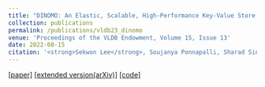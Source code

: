 ```yaml
---
title: "DINOMO: An Elastic, Scalable, High-Performance Key-Value Store for Disaggregated Persistent Memory"
collection: publications
permalink: /publications/vldb23_dinomo
venue: 'Proceedings of the VLDB Endowment, Volume 15, Issue 13'
date: 2022-08-15
citation: '<strong>Sekwon Lee</strong>, Soujanya Ponnapalli, Sharad Singhal, Marcos K. Aguilera, Kimberly Keeton, and Vijay Chidambaram, Proceedings of <i>the VLDB Endowment, Volume 15, Issue 13</i> (<strong>VLDB 2023</strong>).'
---
```


[[paper]](https://www.vldb.org/pvldb/vol15/p4023-lee.pdf)
[[extended version(arXiv)]](https://arxiv.org/abs/2209.08743)
[[code]](https://github.com/utsaslab/dinomo)
